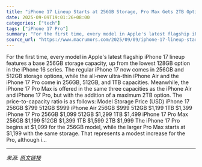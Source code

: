 ```yaml
---
title: "iPhone 17 Lineup Starts at 256GB Storage, Pro Max Gets 2TB Option"
date: 2025-09-09T19:01:26+08:00
categories: ["tech"]
tags: ["iPhone 17 Pro"]
summary: "For the first time, every model in Apple's latest flagship iPhone 17 lineup features a base 256GB storage capacity, up from the lowest 128GB option in the iPhone 16 series. The regular iPhone 17 now c"
source_url: "https://www.macrumors.com/2025/09/09/iphone-17-lineup-starts-256gb-storage/"
---
```


For the first time, every model in Apple's latest flagship iPhone 17 lineup features a base 256GB storage capacity, up from the lowest 128GB option in the iPhone 16 series. The regular iPhone 17 now comes in 256GB and 512GB storage options, while the all-new ultra-thin iPhone Air and the iPhone 17 Pro come in 256GB, 512GB, and 1TB capacities. Meanwhile, the iPhone 17 Pro Max is offered in the same three capacities as the iPhone Air and iPhone 17 Pro, but with the addition of a maximum 2TB option. The price-to-capacity ratio is as follows: Model Storage Price (USD) iPhone 17 256GB &#36;799 512GB &#36;999 iPhone Air 256GB &#36;999 512GB &#36;1,199 1TB &#36;1,399 iPhone 17 Pro 256GB &#36;1,099 512GB &#36;1,299 1TB &#36;1,499 iPhone 17 Pro Max 256GB &#36;1,199 512GB &#36;1,399 1TB &#36;1,599 2TB &#36;1,999 The iPhone 17 Pro begins at &#36;1,099 for the 256GB model, while the larger Pro Max starts at &#36;1,199 with the same storage. That represents a modest increase for the Pro, although i...

---

*来源: [原文链接](https://www.macrumors.com/2025/09/09/iphone-17-lineup-starts-256gb-storage/)*
